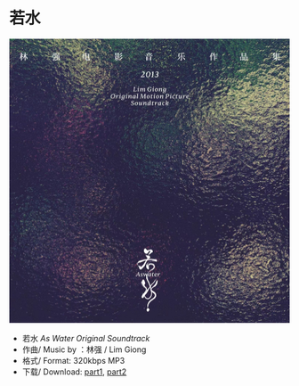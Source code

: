 # 若水

![vinyl](data/cover.jpg)
- 若水 *As Water Original Soundtrack*
- 作曲/ Music by ：林强 / Lim Giong
- 格式/ Format: 320kbps MP3
- 下载/ Download: [part1](data/as_water_part1.zip), [part2](data/as_water_part2.zip)

